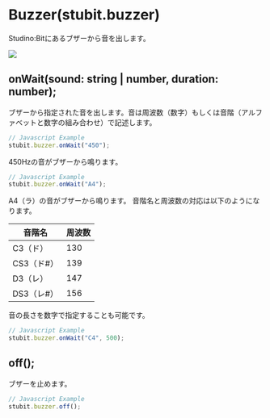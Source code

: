 # Buzzer(stubit.buzzer)
Studino:Bitにあるブザーから音を出します。

![](./images/)

## onWait(sound: string | number, duration: number);

ブザーから指定された音を出します。音は周波数（数字）もしくは音階（アルファベットと数字の組み合わせ）で記述します。

```Javascript
// Javascript Example
stubit.buzzer.onWait("450");
```
 450Hzの音がブザーから鳴ります。


```Javascript
// Javascript Example
stubit.buzzer.onWait("A4");
```
A4（ラ）の音がブザーから鳴ります。
音階名と周波数の対応は以下のようになります。

| 音階名 | 周波数 |
| -------- | -------- | 
|C3（ド）|130| 
|CS3（ド#）|139| 
|D3（レ）|147|
|DS3（レ#）|156|



音の長さを数字で指定することも可能です。
```Javascript
// Javascript Example
stubit.buzzer.onWait("C4", 500);
```
## off();

ブザーを止めます。

```Javascript
// Javascript Example
stubit.buzzer.off();
```


